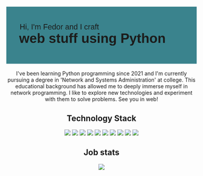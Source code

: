 <p align="center">
 
</p align="center">
<img src="https://github.com/leabrun/leabrun/blob/main/images/header.png" />

<p align="center">
    I've been learning Python programming since 2021 and I'm currently pursuing a degree in 'Network and Systems Administration' at college. This educational background has allowed me to deeply immerse myself in network programming. I like to explore new technologies and experiment with them to solve problems. See you in web!
</p align="center">

<h2 align="center">Technology Stack</h2>

<p align="center">
    <img src="https://img.shields.io/badge/Python-3776AB?style=for-the-badge&logo=python&logoColor=white"/>
    <img src="https://img.shields.io/badge/Django-092E20?style=for-the-badge&logo=django&logoColor=white"/>
    <img src="https://img.shields.io/badge/aiogram-2CA5E0?style=for-the-badge&logo=python&logoColor=white"/>
    <img src="https://img.shields.io/badge/Celery-2CA043?style=for-the-badge&logo=celery&logoColor=white"/>
    <img src="https://img.shields.io/badge/PostgreSQL-336791?style=for-the-badge&logo=postgresql&logoColor=white"/>
    <img src="https://img.shields.io/badge/MySQL-4479A1?style=for-the-badge&logo"/>
    <img src="https://img.shields.io/badge/Redis-DC382D?style=for-the-badge&logo=redis&logoColor=white"/>
    <img src="https://img.shields.io/badge/Docker-2496ED?style=for-the-badge&logo=docker&logoColor=white"/>
    <img src="https://img.shields.io/badge/Git-F05032?style=for-the-badge&logo=git&logoColor=white"/>
    <img src="https://img.shields.io/badge/GitHub-181717?style=for-the-badge&logo=github&logoColor=white"/>
</p>

<h2 align="center">Job stats</h2>
<p align="center">
    <img src="https://leetcode-stats-six.vercel.app/api?username=leabrun&theme=dark"/>
</p>